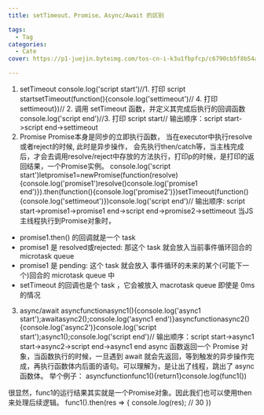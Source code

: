 ```yaml
---
title: setTimeout、Promise、Async/Await 的区别

tags:
  - Tag
categories:
  - Cate
cover: https://p1-juejin.byteimg.com/tos-cn-i-k3u1fbpfcp/c6790cb5f8b54a348c72a5ad0d269734~tplv-k3u1fbpfcp-zoom-in-crop-mark:1512:0:0:0.awebp?

---
```

1. setTimeout
console.log('script start')//1. 打印 script startsetTimeout(function(){console.log('settimeout')// 4. 打印 settimeout})// 2. 调用 setTimeout 函数，并定义其完成后执行的回调函数console.log('script end')//3. 打印 script start// 输出顺序：script start->script end->settimeout
2. Promise
Promise本身是同步的立即执行函数， 当在executor中执行resolve或者reject的时候, 此时是异步操作， 会先执行then/catch等，当主栈完成后，才会去调用resolve/reject中存放的方法执行，打印p的时候，是打印的返回结果，一个Promise实例。
console.log('script start')letpromise1=newPromise(function(resolve){console.log('promise1')resolve()console.log('promise1 end')}).then(function(){console.log('promise2')})setTimeout(function(){console.log('settimeout')})console.log('script end')// 输出顺序: script start->promise1->promise1 end->script end->promise2->settimeout
当JS主线程执行到Promise对象时，
- promise1.then() 的回调就是一个 task
- promise1 是 resolved或rejected: 那这个 task 就会放入当前事件循环回合的 microtask queue
- promise1 是 pending: 这个 task 就会放入 事件循环的未来的某个(可能下一个)回合的 microtask queue 中
- setTimeout 的回调也是个 task ，它会被放入 macrotask queue 即使是 0ms 的情况
3. async/await
asyncfunctionasync1(){console.log('async1 start');awaitasync2();console.log('async1 end')}asyncfunctionasync2(){console.log('async2')}console.log('script start');async1();console.log('script end')// 输出顺序：script start->async1 start->async2->script end->async1 end
async 函数返回一个 Promise 对象，当函数执行的时候，一旦遇到 await 就会先返回，等到触发的异步操作完成，再执行函数体内后面的语句。可以理解为，是让出了线程，跳出了 async 函数体。
举个例子：
asyncfunctionfunc1(){return1}console.log(func1())

很显然，func1的运行结果其实就是一个Promise对象。因此我们也可以使用then来处理后续逻辑。
func1().then(res => {
    console.log(res);  // 30
})
